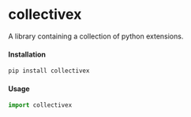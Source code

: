 # collectivex
A library containing a collection of python extensions.

#### Installation 
```bash
pip install collectivex
```

#### Usage
```python
import collectivex
```
